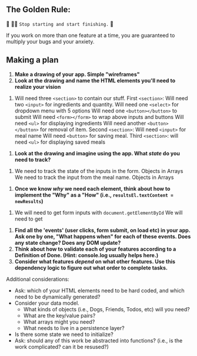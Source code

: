 ## The Golden Rule: 

🦸 🦸‍♂️ `Stop starting and start finishing.` 🏁

If you work on more than one feature at a time, you are guaranteed to multiply your bugs and your anxiety.

## Making a plan

1) **Make a drawing of your app. Simple "wireframes"** 
1) **Look at the drawing and name the HTML elements you'll need to realize your vision**
1. Will need three `<section>` to contain our stuff. 
  First `<section>`:
    Will need two `<input>` for ingredients and quantity. 
    Will need one `<select>` for dropdown menu with 5 options
    Will need one `<button></button>` to submit
    Will need `<form></form>` to wrap above inputs and buttons
    Will need `<ul>` for displaying ingredients
    Will need  another `<button></button>` for removal of item.
   Second `<section>`:
    Will need `<input>` for meal name
    Will need `<button>` for saving meal.
   Third  `<section>`:
   will need `<ul>` for displaying saved meals
1) **Look at the drawing and imagine using the app. What _state_ do you need to track?** 
1. We need to track the state of the inputs in the form. Objects in Arrays
    We need to track the input from the meal name. Objects in Arrays
1) **Once we know _why_ we need each element, think about how to implement the "Why" as a "How" (i.e., `resultsEl.textContent = newResults`)**
1. We will need to get form inputs with `document.getElementById`
   We will need to get 
1) **Find all the 'events' (user clicks, form submit, on load etc) in your app. Ask one by one, "What happens when" for each of these events. Does any state change? Does any DOM update?**
1) **Think about how to validate each of your features according to a Definition of Done. (Hint: console.log usually helps here.)**
1) **Consider what features _depend_ on what other features. Use this dependency logic to figure out what order to complete tasks.**

Additional considerations:
- Ask: which of your HTML elements need to be hard coded, and which need to be dynamically generated?
- Consider your data model. 
  - What kinds of objects (i.e., Dogs, Friends, Todos, etc) will you need? 
  - What are the key/value pairs? 
  - What arrays might you need? 
  - What needs to live in a persistence layer?
- Is there some state we need to initialize?
- Ask: should any of this work be abstracted into functions? (i.e., is the work complicated? can it be resused?)
